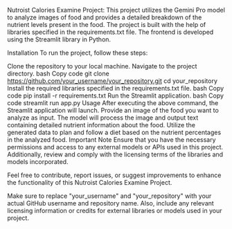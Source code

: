 Nutroist Calories Examine Project:
This project utilizes the Gemini Pro model to analyze images of food and provides a detailed breakdown of the nutrient levels present in the food. The project is built with the help of libraries specified in the requirements.txt file. The frontend is developed using the Streamlit library in Python.

Installation
To run the project, follow these steps:

Clone the repository to your local machine.
Navigate to the project directory.
bash
Copy code
git clone https://github.com/your_username/your_repository.git
cd your_repository
Install the required libraries specified in the requirements.txt file.
bash
Copy code
pip install -r requirements.txt
Run the Streamlit application.
bash
Copy code
streamlit run app.py
Usage
After executing the above command, the Streamlit application will launch.
Provide an image of the food you want to analyze as input.
The model will process the image and output text containing detailed nutrient information about the food.
Utilize the generated data to plan and follow a diet based on the nutrient percentages in the analyzed food.
Important Note
Ensure that you have the necessary permissions and access to any external models or APIs used in this project. Additionally, review and comply with the licensing terms of the libraries and models incorporated.

Feel free to contribute, report issues, or suggest improvements to enhance the functionality of this Nutroist Calories Examine Project.

Make sure to replace "your_username" and "your_repository" with your actual GitHub username and repository name. Also, include any relevant licensing information or credits for external libraries or models used in your project.
